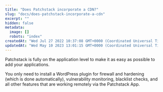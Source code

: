 ```yaml
---
title: "Does Patchstack incorporate a CDN?"
slug: "docs/does-patchstack-incorporate-a-cdn"
excerpt: ""
hidden: false
metadata: 
  image: []
  robots: "index"
createdAt: "Wed Jul 27 2022 10:37:08 GMT+0000 (Coordinated Universal Time)"
updatedAt: "Wed May 10 2023 13:01:15 GMT+0000 (Coordinated Universal Time)"
---
```

Patchstack is fully on the application level to make it as easy as possible to add your applications.

You only need to install a WordPress plugin for firewall and hardening (which is done automatically), vulnerability monitoring, blacklist checks, and all other features that are working remotely via the Patchstack App.

